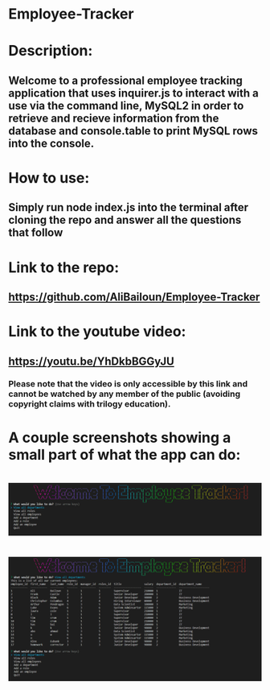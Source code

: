 # Employee-Tracker

# Description:

## Welcome to a professional employee tracking application that uses inquirer.js to interact with a use via the command line, MySQL2 in order to retrieve and recieve information from the database and console.table to print MySQL rows into the console.

# How to use:

## Simply run node index.js into the terminal after cloning the repo and answer all the questions that follow

# Link to the repo:

## https://github.com/AliBailoun/Employee-Tracker

# Link to the youtube video:

## https://youtu.be/YhDkbBGGyJU

### Please note that the video is only accessible by this link and cannot be watched by any member of the public (avoiding copyright claims with trilogy education).

# A couple screenshots showing a small part of what the app can do:
#
#
#

![](./images/Screenshot_20230203_124725.png)
#
#
#
![](./images/Screenshot_20230203_124757.png)
#
#
#